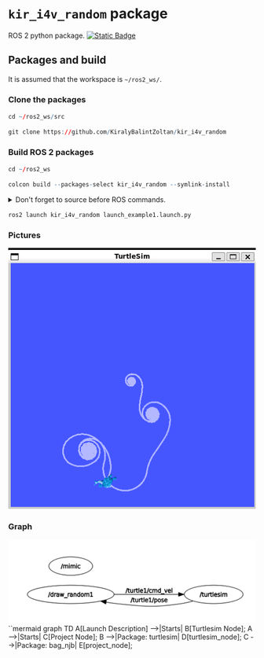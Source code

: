 # `kir_i4v_random` package
ROS 2 python package.  [![Static Badge](https://img.shields.io/badge/ROS_2-Humble-34aec5)](https://docs.ros.org/en/humble/)
## Packages and build

It is assumed that the workspace is `~/ros2_ws/`.

### Clone the packages
``` r
cd ~/ros2_ws/src
```
``` r
git clone https://github.com/KiralyBalintZoltan/kir_i4v_random
```

### Build ROS 2 packages
``` r
cd ~/ros2_ws
```
``` r
colcon build --packages-select kir_i4v_random --symlink-install
```

<details>
<summary> Don't forget to source before ROS commands.</summary>

``` bash
source ~/ros2_ws/install/setup.bash
```
</details>

``` r
ros2 launch kir_i4v_random launch_example1.launch.py
```
### Pictures 
![alt text](image.png)

### Graph

![alt text](<img/Képernyőkép 2025-03-16 161008.png>)
``mermaid
graph TD
 A[Launch Description] -->|Starts| B[Turtlesim Node];
    A -->|Starts| C[Project Node];
    B -->|Package: turtlesim| D[turtlesim_node];
    C -->|Package: bag_njb| E[project_node];